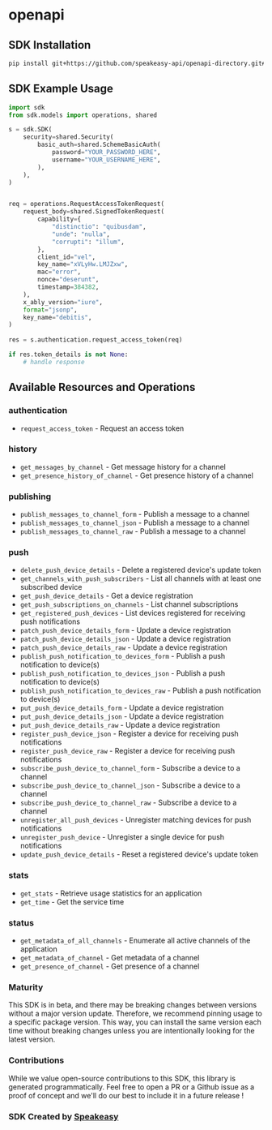 # openapi

<!-- Start SDK Installation -->
## SDK Installation

```bash
pip install git+https://github.com/speakeasy-api/openapi-directory.git#subdirectory=SDKs/ably.io/platform/1.1.0/python
```
<!-- End SDK Installation -->

## SDK Example Usage
<!-- Start SDK Example Usage -->
```python
import sdk
from sdk.models import operations, shared

s = sdk.SDK(
    security=shared.Security(
        basic_auth=shared.SchemeBasicAuth(
            password="YOUR_PASSWORD_HERE",
            username="YOUR_USERNAME_HERE",
        ),
    ),
)


req = operations.RequestAccessTokenRequest(
    request_body=shared.SignedTokenRequest(
        capability={
            "distinctio": "quibusdam",
            "unde": "nulla",
            "corrupti": "illum",
        },
        client_id="vel",
        key_name="xVLyHw.LMJZxw",
        mac="error",
        nonce="deserunt",
        timestamp=384382,
    ),
    x_ably_version="iure",
    format="jsonp",
    key_name="debitis",
)
    
res = s.authentication.request_access_token(req)

if res.token_details is not None:
    # handle response
```
<!-- End SDK Example Usage -->

<!-- Start SDK Available Operations -->
## Available Resources and Operations


### authentication

* `request_access_token` - Request an access token

### history

* `get_messages_by_channel` - Get message history for a channel
* `get_presence_history_of_channel` - Get presence history of a channel

### publishing

* `publish_messages_to_channel_form` - Publish a message to a channel
* `publish_messages_to_channel_json` - Publish a message to a channel
* `publish_messages_to_channel_raw` - Publish a message to a channel

### push

* `delete_push_device_details` - Delete a registered device's update token
* `get_channels_with_push_subscribers` - List all channels with at least one subscribed device
* `get_push_device_details` - Get a device registration
* `get_push_subscriptions_on_channels` - List channel subscriptions
* `get_registered_push_devices` - List devices registered for receiving push notifications
* `patch_push_device_details_form` - Update a device registration
* `patch_push_device_details_json` - Update a device registration
* `patch_push_device_details_raw` - Update a device registration
* `publish_push_notification_to_devices_form` - Publish a push notification to device(s)
* `publish_push_notification_to_devices_json` - Publish a push notification to device(s)
* `publish_push_notification_to_devices_raw` - Publish a push notification to device(s)
* `put_push_device_details_form` - Update a device registration
* `put_push_device_details_json` - Update a device registration
* `put_push_device_details_raw` - Update a device registration
* `register_push_device_json` - Register a device for receiving push notifications
* `register_push_device_raw` - Register a device for receiving push notifications
* `subscribe_push_device_to_channel_form` - Subscribe a device to a channel
* `subscribe_push_device_to_channel_json` - Subscribe a device to a channel
* `subscribe_push_device_to_channel_raw` - Subscribe a device to a channel
* `unregister_all_push_devices` - Unregister matching devices for push notifications
* `unregister_push_device` - Unregister a single device for push notifications
* `update_push_device_details` - Reset a registered device's update token

### stats

* `get_stats` - Retrieve usage statistics for an application
* `get_time` - Get the service time

### status

* `get_metadata_of_all_channels` - Enumerate all active channels of the application
* `get_metadata_of_channel` - Get metadata of a channel
* `get_presence_of_channel` - Get presence of a channel
<!-- End SDK Available Operations -->

### Maturity

This SDK is in beta, and there may be breaking changes between versions without a major version update. Therefore, we recommend pinning usage
to a specific package version. This way, you can install the same version each time without breaking changes unless you are intentionally
looking for the latest version.

### Contributions

While we value open-source contributions to this SDK, this library is generated programmatically.
Feel free to open a PR or a Github issue as a proof of concept and we'll do our best to include it in a future release !

### SDK Created by [Speakeasy](https://docs.speakeasyapi.dev/docs/using-speakeasy/client-sdks)

